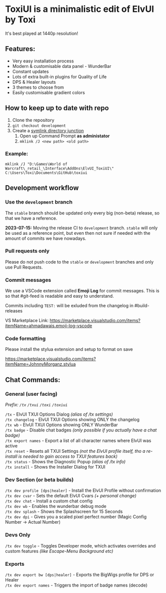 # ToxiUI is a minimalistic edit of ElvUI by Toxi

It's best played at 1440p resolution!

## Features:

- Very easy installation process
- Modern & customisable data panel - WunderBar
- Constant updates
- Lots of extra built-in plugins for Quality of Life
- DPS & Healer layouts
- 3 themes to choose from
- Easily customisable gradient colors

## How to keep up to date with repo
1. Clone the repository
2. `git checkout development`
3. Create a [symlink directory junction](https://www.howtogeek.com/howto/16226/complete-guide-to-symbolic-links-symlinks-on-windows-or-linux/)
    1. Open up Command Prompt **as administator**
    2. `mklink /J <new path> <old path>`

### Example:
```
mklink /J "D:\Games\World of Warcraft\_retail_\Interface\AddOns\ElvUI_ToxiUI\" C:\Users\Toxi\Documents\GitHub\toxiui
```


## Development workflow
### Use the `development` branch
The `stable` branch should be updated only every big (non-beta) release, so that we have a reference.

**2023-07-15:** Moving the release CI to `development` branch. `stable` will only be used as a reference point, but even then not sure if needed with the amount of commits we have nowadays.

### Pull requests only
Please do not push code to the `stable` or `development` branches and only use Pull Requests.

### Commit messages
We use a VSCode extension called **Emoji Log** for commit messages.
This is so that #git-feed is readable and easy to understand.

Commits including `TEST:` will be exluded from the changelog in #build-releases

VS Marketplace Link: https://marketplace.visualstudio.com/items?itemName=ahmadawais.emoji-log-vscode

### Code formatting
Please install the stylua extension and setup to format on save

https://marketplace.visualstudio.com/items?itemName=JohnnyMorganz.stylua

## Chat Commands:

### General (user facing)

_Prefix: `/tx` `/txui` `/toxi` `/toxiui`_

`/tx` - ElvUI TXUI Options Dialog _(alias of /tx settings)_<br>
`/tx changelog` - ElvUI TXUI Options showing ONLY the changelog<br>
`/tx wb` - ElvUI TXUI Options showing ONLY WunderBar<br>
`/tx badge` - Disable chat badges _(only possible if you actually have a chat badge)_<br>
`/tx export names` - Export a list of all character names where ElvUI was active<br>
`/tx reset` - Resets all TXUI Settings _(not the ElvUI profile itself, tho a re-install is needed to gain access to TXUI features back)_<br>
`/tx status` - Shows the Diagnostic Popup _(alias of /tx info)_<br>
`/tx install` - Shows the Installer Dialog for TXUI

### Dev Section (or beta builds)

`/tx dev profile [dps|healer]` - Install the ElvUI Profile without confirmation<br>
`/tx dev cvar` - Sets the default ElvUI Cvars _(+ personal change)_<br>
`/tx dev chat` - Install a custom chat config<br>
`/tx dev wb` - Enables the wunderbar debug mode<br>
`/tx dev splash` - Shows the Splashscreen for 15 Seconds<br>
`/tx dev dpi` - Gives you a scaled pixel perfect number (Magic Config Number -> Actual Number)

### Devs Only

`/tx dev toggle` - Toggles Developer mode, which activates overrides and custom features _(like Escape-Menu Background etc)_<br>

### Exports

`/tx dev export bw [dps|healer]` - Exports the BigWigs profile for DPS or Healer<br>
`/tx dev export names` - Triggers the import of badge names (decode)
